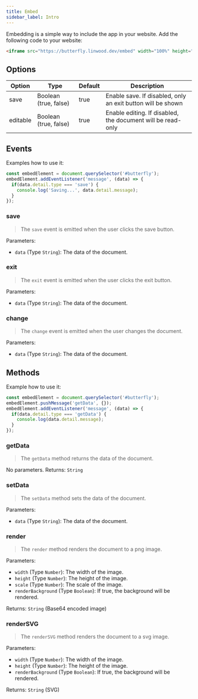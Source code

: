 ```yaml
---
title: Embed
sidebar_label: Intro
---
```


Embedding is a simple way to include the app in your website. Add the following code to your website:

```html
<iframe src="https://butterfly.linwood.dev/embed" width="100%" height="500px" allowtransparency="true"></iframe>
```

## Options

| Option   | Type                  | Default | Description                                                 |
| -------- | --------------------- | ------- | ----------------------------------------------------------- |
| save     | Boolean (true, false) | true    | Enable save. If disabled, only an exit button will be shown |
| editable | Boolean (true, false) | true    | Enable editing. If disabled, the document will be read-only |

## Events

Examples how to use it:

```javascript
const embedElement = document.querySelector('#butterfly');
embedElement.addEventListener('message', (data) => {
  if(data.detail.type === 'save') {
    console.log('Saving...', data.detail.message);
  }
});
```

### save

> The `save` event is emitted when the user clicks the save button.

Parameters:

* `data` (Type `String`): The data of the document.

### exit

> The `exit` event is emitted when the user clicks the exit button.

Parameters:

* `data` (Type `String`): The data of the document.

### change

> The `change` event is emitted when the user changes the document.

Parameters:

* `data` (Type `String`): The data of the document.

## Methods

Example how to use it:

```javascript
const embedElement = document.querySelector('#butterfly');
embedElement.pushMessage('getData', {});
embedElement.addEventListener('message', (data) => {
  if(data.detail.type === 'getData') {
    console.log(data.detail.message);
  }
});
```

### getData

> The `getData` method returns the data of the document.

No parameters. Returns: `String`

### setData

> The `setData` method sets the data of the document.

Parameters:

* `data` (Type `String`): The data of the document.

### render

> The `render` method renders the document to a png image.

Parameters:

* `width` (Type `Number`): The width of the image.
* `height` (Type `Number`): The height of the image.
* `scale` (Type `Number`): The scale of the image.
* `renderBackground` (Type `Boolean`): If true, the background will be rendered.

Returns: `String` (Base64 encoded image)

### renderSVG

> The `renderSVG` method renders the document to a svg image.

Parameters:

* `width` (Type `Number`): The width of the image.
* `height` (Type `Number`): The height of the image.
* `renderBackground` (Type `Boolean`): If true, the background will be rendered.

Returns: `String` (SVG)
